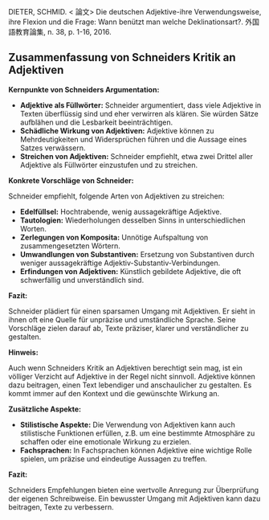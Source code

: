 DIETER, SCHMID. < 論文> Die deutschen Adjektive-ihre Verwendungsweise, ihre Flexion und die Frage: Wann benützt man welche Deklinationsart?. 外国語教育論集, n. 38, p. 1-16, 2016. 

## Zusammenfassung von Schneiders Kritik an Adjektiven

**Kernpunkte von Schneiders Argumentation:**

* **Adjektive als Füllwörter:** Schneider argumentiert, dass viele Adjektive in Texten überflüssig sind und eher verwirren als klären. Sie würden Sätze aufblähen und die Lesbarkeit beeinträchtigen.
* **Schädliche Wirkung von Adjektiven:** Adjektive können zu Mehrdeutigkeiten und Widersprüchen führen und die Aussage eines Satzes verwässern.
* **Streichen von Adjektiven:** Schneider empfiehlt, etwa zwei Drittel aller Adjektive als Füllwörter einzustufen und zu streichen.


**Konkrete Vorschläge von Schneider:**

Schneider empfiehlt, folgende Arten von Adjektiven zu streichen:

* **Edelfüllsel:** Hochtrabende, wenig aussagekräftige Adjektive.
* **Tautologien:** Wiederholungen desselben Sinns in unterschiedlichen Worten.
* **Zerlegungen von Komposita:** Unnötige Aufspaltung von zusammengesetzten Wörtern.
* **Umwandlungen von Substantiven:** Ersetzung von Substantiven durch weniger aussagekräftige Adjektiv-Substantiv-Verbindungen.
* **Erfindungen von Adjektiven:** Künstlich gebildete Adjektive, die oft schwerfällig und unverständlich sind.

**Fazit:**

Schneider plädiert für einen sparsamen Umgang mit Adjektiven. Er sieht in ihnen oft eine Quelle für unpräzise und umständliche Sprache. Seine Vorschläge zielen darauf ab, Texte präziser, klarer und verständlicher zu gestalten.

**Hinweis:**

Auch wenn Schneiders Kritik an Adjektiven berechtigt sein mag, ist ein völliger Verzicht auf Adjektive in der Regel nicht sinnvoll. Adjektive können dazu beitragen, einen Text lebendiger und anschaulicher zu gestalten. Es kommt immer auf den Kontext und die gewünschte Wirkung an.

**Zusätzliche Aspekte:**

* **Stilistische Aspekte:** Die Verwendung von Adjektiven kann auch stilistische Funktionen erfüllen, z.B. um eine bestimmte Atmosphäre zu schaffen oder eine emotionale Wirkung zu erzielen.
* **Fachsprachen:** In Fachsprachen können Adjektive eine wichtige Rolle spielen, um präzise und eindeutige Aussagen zu treffen.

**Fazit:**

Schneiders Empfehlungen bieten eine wertvolle Anregung zur Überprüfung der eigenen Schreibweise. Ein bewusster Umgang mit Adjektiven kann dazu beitragen, Texte zu verbessern. 
